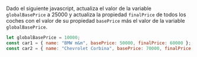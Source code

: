 Dado el siguiente javascript, actualiza el valor de la variable `globalBasePrice` a 25000 y actualiza la propiedad `finalPrice` de todos los coches con el valor de su propiedad `basePrice` más el valor de la variable `globalBasePrice`.

```js
let globalBasePrice = 10000;
const car1 = { name: "BMW m&m", basePrice: 50000, finalPrice: 60000 };
const car2 = { name: "Chevrolet Corbina", basePrice: 70000, finalPrice: 80000 };
```
